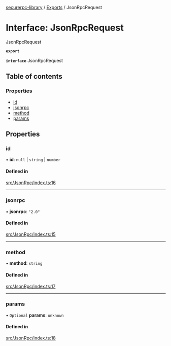 [securerpc-library](../README.md) / [Exports](../modules.md) / JsonRpcRequest

# Interface: JsonRpcRequest

JsonRpcRequest

**`export`**

**`interface`** JsonRpcRequest

## Table of contents

### Properties

- [id](JsonRpcRequest.md#id)
- [jsonrpc](JsonRpcRequest.md#jsonrpc)
- [method](JsonRpcRequest.md#method)
- [params](JsonRpcRequest.md#params)

## Properties

### id

• **id**: ``null`` \| `string` \| `number`

#### Defined in

[src/JsonRpc/index.ts:16](https://github.com/manifoldfinance/libsushi/blob/e8e6916/src/JsonRpc/index.ts#L16)

___

### jsonrpc

• **jsonrpc**: ``"2.0"``

#### Defined in

[src/JsonRpc/index.ts:15](https://github.com/manifoldfinance/libsushi/blob/e8e6916/src/JsonRpc/index.ts#L15)

___

### method

• **method**: `string`

#### Defined in

[src/JsonRpc/index.ts:17](https://github.com/manifoldfinance/libsushi/blob/e8e6916/src/JsonRpc/index.ts#L17)

___

### params

• `Optional` **params**: `unknown`

#### Defined in

[src/JsonRpc/index.ts:18](https://github.com/manifoldfinance/libsushi/blob/e8e6916/src/JsonRpc/index.ts#L18)
